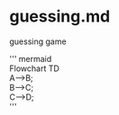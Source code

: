 # guessing.md
guessing game 


''' mermaid  
Flowchart TD  
  A-->B;  
  B-->C;  
  C-->D;  
  '''  
